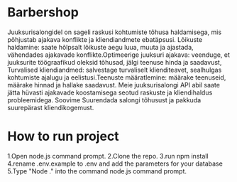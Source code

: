 # Barbershop


Juuksurisalongidel on sageli raskusi kohtumiste tõhusa haldamisega, mis põhjustab ajakava konflikte ja kliendiandmete ebatäpsusi. 
Lõikuste haldamine: saate hõlpsalt lõikuste aegu luua, muuta ja ajastada, vähendades ajakavade konflikte.Optimeerige juuksuri ajakava: veenduge, et juuksurite töögraafikud oleksid tõhusad, jälgi teenuse hinda ja  saadavust, 
Turvalised kliendiandmed: salvestage turvaliselt klienditeavet, sealhulgas kohtumiste ajalugu ja eelistusi.Teenuste määratlemine: määrake teenuseid, määrake hinnad ja hallake saadavust.
Meie juuksurisalongi  API abil saate jätta hüvasti ajakavade koostamisega seotud raskuste ja kliendihaldus probleemidega. Soovime Suurendada salongi tõhusust ja pakkuda suurepärast kliendikogemust.


# How to run project
1.Open node.js command prompt.
2.Clone the repo.
3.run npm install
4.rename .env.example to .env and add the parameters for your database
5.Type "Node ." into the command node.js command prompt.
